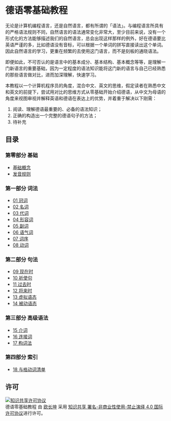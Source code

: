 # 德语零基础教程

无论是计算机编程语言，还是自然语言，都有所谓的「语法」。与编程语言所具有的严格语法规则不同，自然语言的语法通常变化非常大，至少目前来说，没有一个形式化的方法能够描述我们的自然语言，总会出现这样那样的例外，好在德语要比英语严谨的多，比如德语没有音标，可以根据一个单词的拼写直接读出这个单词。因此自然语言的学习，更重在频繁的去使用这门语言，而不是刻板的通晓语法。

即便如此，不可否认的是语言中的基本成分、基本结构、基本概念等等，是理解一门新语言的重要基础，因为一定程度的语法知识能将这门新的语言与自己已经熟悉的那些语言做对比，进而加深理解，快速学习。

本教程以一个计算机程序员的角度，混合中文、英文的思维，假定读者在熟悉中文和英文的前提下，尝试用对比的思维方式从零基础开始介绍德语，从中文为母语的角度来视图审视并解释英语和德语在表达上的优势，并着重于解决以下刚需：

1. 阅读、理解德语最重要的、必备的语法知识；
2. 正确的构造出一个完整的德语句子的方法；
3. 待补充

## 目录

### 第零部分 基础


- [基础概念](basis.md)
- [发音规则](pronounciation.md)

### 第一部分 词法

- [01 冠词](grammar/articles.md)
- [02 名词](grammar/nouns.md)
- [03 代词](grammar/pronouns.md)
- [04 形容词](grammar/adjectives.md)
- [05 副词](grammar/advers.md)
- [06 语气词](grammar/modal.md)
- [07 词序](grammar/order,md)
- [08 动词](grammar/verbs.md)

### 第二部分 句法

- [09 现在时](grammar/present.md)
- [10 祈使句](grammar/imperative.md)
- [11 过去时](grammar/past.md)
- [12 将来时](grammar/future.md)
- [13 虚拟语态](grammar/subjunctive.md)
- [14 被动语态](grammar/passive.md)

### 第三部分 高级语法

- [15 介词](grammar/prepositions.md)
- [16 连接词](grammar/linkers.md)
- [17 构词法](grammar/formation.md)

### 第四部分 索引

- [18 与格动词清单](wordlist/dative-verbs.md)

## 许可

<a rel="license" href="http://creativecommons.org/licenses/by-nc-nd/4.0/"><img alt="知识共享许可协议" style="border-width:0" src="https://i.creativecommons.org/l/by-nc-nd/4.0/88x31.png" /></a><br /><span xmlns:dct="http://purl.org/dc/terms/" href="http://purl.org/dc/dcmitype/Text" property="dct:title" rel="dct:type">德语零基础教程</span> 由 <a xmlns:cc="http://creativecommons.org/ns#" href="https://changkun.us/" property="cc:attributionName" rel="cc:attributionURL">欧长坤</a> 采用 <a rel="license" href="http://creativecommons.org/licenses/by-nc-nd/4.0/">知识共享 署名-非商业性使用-禁止演绎 4.0 国际 许可协议</a>进行许可。